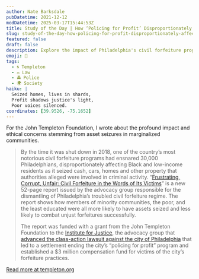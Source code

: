 ```yaml
---
author: Nate Barksdale
pubDatetime: 2021-12-12
modDatetime: 2025-03-17T15:44:53Z
title: Study of the Day | How ‘Policing for Profit’ Disproportionately Affects Poor and Minority Groups
slug: study-of-the-day-how-policing-for-profit-disproportionately-affects-poor-and-minority-groups
featured: false
draft: false
description: Explore the impact of Philadelphia's civil forfeiture program, which targeted Black and low-income residents, revealing systemic injustices in asset seizure practices.
emoji: 👮
tags:
  - 🌀 Templeton
  - ⚖️ Law
  - 🚔 Police
  - 🌍 Society
haiku: |
  Seized homes, lives in shards,  
  Profit shadows justice's light,  
  Poor voices silenced.
coordinates: [39.9526, -75.1652]
---
```


For the John Templeton Foundation, I wrote about the profound impact and ethical concerns stemming from asset seizures in marginalized communities.

> By the time it was shut down in 2018, one of the country’s most notorious civil forfeiture programs had ensnared 30,000 Philadelphians, disproportionately affecting Black and low-income residents as it seized cash, cars, homes and other property that authorities alleged were involved in criminal activity. “[Frustrating, Corrupt, Unfair: Civil Forfeiture in the Words of Its Victims](https://ij.org/wp-content/uploads/2021/09/Frustrating-Corrupt-Unfair_Civil-Forfeiture-in-the-Words-of-Its-Victims-2.pdf)” is a new 52-page report issued by the advocacy group responsible for the dismantling of Philadelphia’s troubled civil forfeiture regime. The report shows how members of minority communities, the poor, and the least educated were all more likely to have assets seized and less likely to combat unjust forfeitures successfully.
>
> The report was funded with a grant from the John Templeton Foundation to the [Institute for Justice](https://ij.org), the advocacy group that [advanced the class-action lawsuit against the city of Philadelphia](https://ij.org/press-release/institute-for-justice-dismantles-philadelphia-forfeiture-machine/) that led to a settlement ending the city’s “policing for profit” program and established a $3 million compensation fund for victims of the city’s forfeiture practices.

[Read more at templeton.org](https://www.templeton.org/news/how-policing-for-profit-disproportionately-affects-poor-and-minority-groups)

